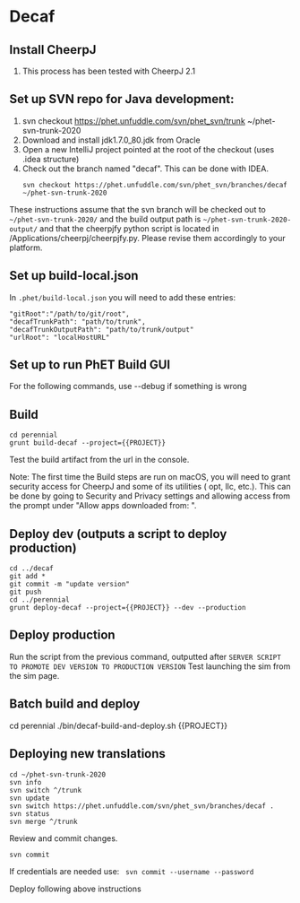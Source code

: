 # Decaf


## Install CheerpJ
1. This process has been tested with CheerpJ 2.1

## Set up SVN repo for Java development:
1. svn checkout https://phet.unfuddle.com/svn/phet_svn/trunk ~/phet-svn-trunk-2020
2. Download and install jdk1.7.0_80.jdk from Oracle
3. Open a new IntelliJ project pointed at the root of the checkout (uses .idea structure)
4. Check out the branch named "decaf".  This can be done with IDEA.
    ```
    svn checkout https://phet.unfuddle.com/svn/phet_svn/branches/decaf ~/phet-svn-trunk-2020
    ```
    
These instructions assume that the svn branch will be checked out to `~/phet-svn-trunk-2020/` and the build output path is `~/phet-svn-trunk-2020-output/`
and that the cheerpjfy python script is located in /Applications/cheerpj/cheerpjfy.py.
Please revise them accordingly to your platform.

## Set up build-local.json
In `.phet/build-local.json` you will need to add these entries: 
```
"gitRoot":"/path/to/git/root",
"decafTrunkPath": "path/to/trunk",
"decafTrunkOutputPath": "path/to/trunk/output"
"urlRoot": "localHostURL"
```

## Set up to run PhET Build GUI
For the following commands, use --debug if something is wrong

## Build
```
cd perennial
grunt build-decaf --project={{PROJECT}}
```

Test the build artifact from the url in the console.

Note: The first time the Build steps are run on macOS, you will need to grant security access for CheerpJ and some of its utilities ( opt, llc, etc.).
This can be done by going to Security and Privacy settings and allowing access from the prompt under "Allow apps downloaded from: ". 

## Deploy dev (outputs a script to deploy production)
```
cd ../decaf
git add *
git commit -m "update version"
git push
cd ../perennial
grunt deploy-decaf --project={{PROJECT}} --dev --production
```

## Deploy production
Run the script from the previous command, outputted after `SERVER SCRIPT TO PROMOTE DEV VERSION TO PRODUCTION VERSION`
Test launching the sim from the sim page.

## Batch build and deploy
cd perennial
./bin/decaf-build-and-deploy.sh {{PROJECT}}

## Deploying new translations
```
cd ~/phet-svn-trunk-2020
svn info
svn switch ^/trunk
svn update
svn switch https://phet.unfuddle.com/svn/phet_svn/branches/decaf .
svn status
svn merge ^/trunk
```
Review and commit changes.
```
svn commit
```

If credentials are needed use: ``` svn commit --username --password```

Deploy following above instructions
